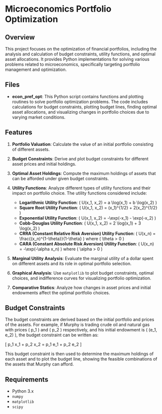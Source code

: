 # Microeconomics Portfolio Optimization

## Overview

This project focuses on the optimization of financial portfolios, including the analysis and calculation of budget constraints, utility functions, and optimal asset allocations. It provides Python implementations for solving various problems related to microeconomics, specifically targeting portfolio management and optimization.

## Files

- **econ_pref_opt**: This Python script contains functions and plotting routines to solve portfolio optimization problems. The code includes calculations for budget constraints, plotting budget lines, finding optimal asset allocations, and visualizing changes in portfolio choices due to varying market conditions.

## Features

1. **Portfolio Valuation**: Calculate the value of an initial portfolio consisting of different assets.

2. **Budget Constraints**: Derive and plot budget constraints for different asset prices and initial holdings.

3. **Optimal Asset Holdings**: Compute the maximum holdings of assets that can be afforded under given budget constraints.

4. **Utility Functions**: Analyze different types of utility functions and their impact on portfolio choice. The utility functions considered include:
   - **Logarithmic Utility Function**: \( U(x_1, x_2) = a \log(x_1) + b \log(x_2) \)
   - **Square Root Utility Function**: \( U(x_1, x_2) = (x_1)^{1/2} + 2(x_2)^{1/2} \)
   - **Exponential Utility Function**: \( U(x_1, x_2) = -\exp(-x_1) - \exp(-x_2) \)
   - **Cobb-Douglas Utility Function**: \( U(x_1, x_2) = 2 \log(x_1) + 3 \log(x_2) \)
   - **CRRA (Constant Relative Risk Aversion) Utility Function**: \( U(x_n) = \frac{(x_n)^{1-\theta}}{1-\theta} \) where \( \theta > 0 \)
   - **CARA (Constant Absolute Risk Aversion) Utility Function**: \( U(x_n) = -\exp(-\alpha x_n) \) where \( \alpha > 0 \)

5. **Marginal Utility Analysis**: Evaluate the marginal utility of a dollar spent on different assets and its role in optimal portfolio selection.

6. **Graphical Analysis**: Use `matplotlib` to plot budget constraints, optimal choices, and indifference curves for visualizing portfolio optimization.

7. **Comparative Statics**: Analyze how changes in asset prices and initial endowments affect the optimal portfolio choices.

## Budget Constraints

The budget constraints are derived based on the initial portfolio and prices of the assets. For example, if Murphy is trading crude oil and natural gas with prices \( p_1 \) and \( p_2 \) respectively, and his initial endowment is \( (e_1, e_2) \), the budget constraint can be written as:

\[ p_1 x_1 + p_2 x_2 = p_1 e_1 + p_2 e_2 \]

This budget constraint is then used to determine the maximum holdings of each asset and to plot the budget line, showing the feasible combinations of the assets that Murphy can afford.

## Requirements

- Python 3.x
- `numpy`
- `matplotlib`
- `scipy`
